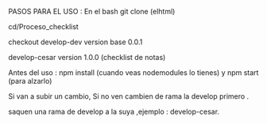 
PASOS PARA EL USO : En el bash git clone (elhtml)

cd/Proceso_checklist

checkout develop-dev version base 0.0.1

develop-cesar version 1.0.0 (checklist de notas)

Antes del uso :
npm install (cuando veas nodemodules lo tienes) y npm start (para alzarlo)

Si van a subir un cambio, Si no ven cambien de rama la develop primero .

saquen una rama de develop a la suya ,ejemplo : develop-cesar.